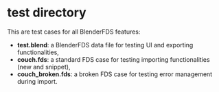 # test directory

This are test cases for all BlenderFDS features:
* **test.blend**: a BlenderFDS data file for testing UI and exporting functionalities,
* **couch.fds**: a standard FDS case for testing importing functionalities (new and snippet),
* **couch_broken.fds**: a broken FDS case for testing error management during import.
